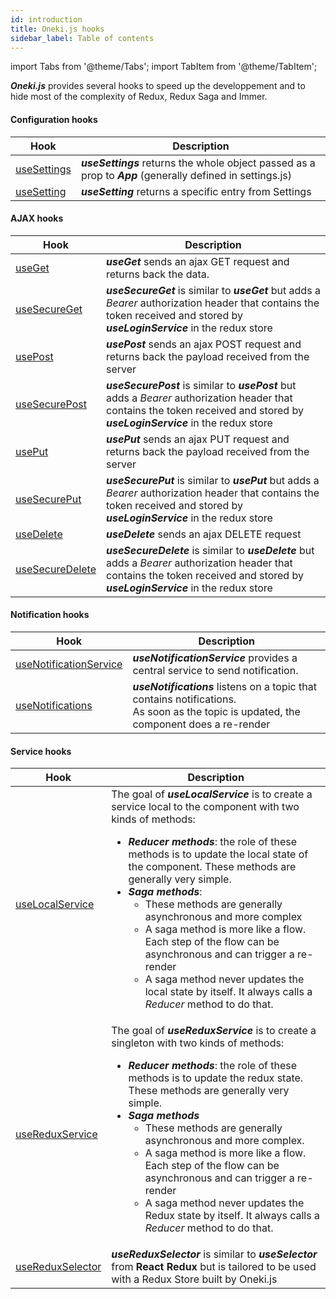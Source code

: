 ```yaml
---
id: introduction
title: Oneki.js hooks
sidebar_label: Table of contents
---
```

import Tabs from '@theme/Tabs';
import TabItem from '@theme/TabItem';


***Oneki.js*** provides several hooks to speed up the developpement and to hide most of the complexity of Redux, Redux Saga and Immer.

#### Configuration hooks

| Hook          |      Description|
| ------------- | ------------- |
| [useSettings](use-settings)      | ***useSettings*** returns the whole object passed as a prop to ***App*** (generally defined in settings.js) |
| [useSetting](use-settings)      | ***useSetting*** returns a specific entry from Settings |

#### AJAX hooks
| Hook          |      Description|
| ------------- | ------------- |
| [useGet](use-get)      | ***useGet*** sends an ajax GET request and returns back the data. |
| [useSecureGet](use-get)      | ***useSecureGet*** is similar to ***useGet*** but adds a *Bearer* authorization header that contains the token received and stored by ***useLoginService*** in the redux store |
| [usePost](use-post)      | ***usePost*** sends an ajax POST request and returns back the payload received from the server |
| [useSecurePost](use-post)      | ***useSecurePost*** is similar to ***usePost*** but adds a *Bearer* authorization header that contains the token received and stored by ***useLoginService*** in the redux store |
| [usePut](use-put)      | ***usePut*** sends an ajax PUT request and returns back the payload received from the server |
| [useSecurePut](use-put)      | ***useSecurePut*** is similar to ***usePut*** but adds a *Bearer* authorization header that contains the token received and stored by ***useLoginService*** in the redux store |
| [useDelete](use-delete)      | ***useDelete*** sends an ajax DELETE request |
| [useSecureDelete](use-delete)      | ***useSecureDelete*** is similar to ***useDelete*** but adds a *Bearer* authorization header that contains the token received and stored by ***useLoginService*** in the redux store |

#### Notification hooks
| Hook          |      Description|
| ------------- | ------------- |
| [useNotificationService](use-notification-service)      | ***useNotificationService*** provides a central service to send notification.|
| [useNotifications](use-notifications)      | ***useNotifications*** listens on a topic that contains notifications.<br/> As soon as the topic is updated, the component does a re-render|

#### Service hooks
| Hook          |      Description|
| ------------- | ------------- |
| [useLocalService](use-local-service)      | The goal of ***useLocalService*** is to create a service local to the component with two kinds of methods: <ul><li>***Reducer methods***: the role of these methods is to update the local state of the component. These methods are generally very simple.</li><li>***Saga methods***:<ul><li>These methods are generally asynchronous and more complex</li><li>A saga method is more like a flow. Each step of the flow can be asynchronous and can trigger a re-render</li><li>A saga method never updates the local state by itself. It always calls a *Reducer* method to do that.</li></ul></li></ul> |
| [useReduxService](use-redux-service)      | The goal of ***useReduxService*** is to create a singleton with two kinds of methods:<ul><li>***Reducer methods***: the role of these methods is to update the redux state. These methods are generally very simple.</li><li>***Saga methods***<ul><li>These methods are generally asynchronous and more complex.</li><li>A saga method is more like a flow. Each step of the flow can be asynchronous and can trigger a re-render</li><li>A saga method never updates the Redux state by itself. It always calls a *Reducer* method to do that.</li></ul></li></ul> |
| [useReduxSelector](use-redux-selector)      | ***useReduxSelector*** is similar to ***useSelector*** from **React Redux** but is tailored to be used with a Redux Store built by Oneki.js
